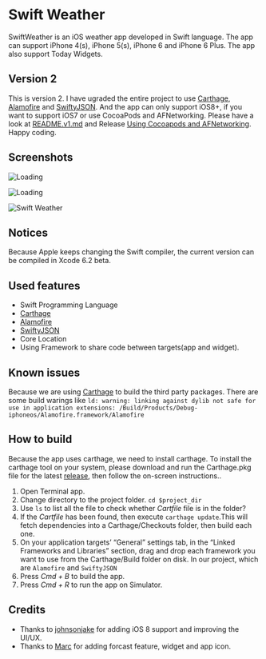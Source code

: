 Swift Weather
============

SwiftWeather is an iOS weather app developed in Swift language. The app can support iPhone 4(s), iPhone 5(s), iPhone 6 and iPhone 6 Plus. The app also support Today Widgets.


## Version 2
This is version 2. I have ugraded the entire project to use [Carthage](https://github.com/Carthage/Carthage), [Alamofire](https://github.com/Alamofire/Alamofire) and [SwiftyJSON](https://github.com/SwiftyJSON/SwiftyJSON). And the app can only support iOS8+, if you want to support iOS7 or use CocoaPods and AFNetworking. Please have a look at [README.v1.md](https://github.com/JakeLin/SwiftWeather/blob/master/README.v1.md) and Release [Using Cocoapods and AFNetworking](https://github.com/JakeLin/SwiftWeather/releases/tag/V1). Happy coding.

## Screenshots
![Loading](https://raw.githubusercontent.com/JakeLin/SwiftWeather/master/screenshots/loading-33.png)

![Loading](https://raw.githubusercontent.com/JakeLin/SwiftWeather/master/screenshots/6-Today-smallsize.png)

![Swift Weather](https://raw.githubusercontent.com/JakeLin/SwiftWeather/master/screenshots/6-smallsize.png)

## Notices
Because Apple keeps changing the Swift compiler, the current version can be compiled in Xcode 6.2 beta. 
 
## Used features
* Swift Programming Language
* [Carthage](https://github.com/Carthage/Carthage)
* [Alamofire](https://github.com/Alamofire/Alamofire)
* [SwiftyJSON](https://github.com/SwiftyJSON/SwiftyJSON)
* Core Location
* Using Framework to share code between targets(app and widget).


## Known issues
Because we are using [Carthage](https://github.com/Carthage/Carthage) to build the third party packages. There are some build warings like `ld: warning: linking against dylib not safe for use in application extensions: /Build/Products/Debug-iphoneos/Alamofire.framework/Alamofire`

## How to build
Because the app uses carthage, we need to install carthage. To install the carthage tool on your system, please download and run the Carthage.pkg file for the latest [release](https://github.com/Carthage/Carthage/releases), then follow the on-screen instructions..

1. Open Terminal app.
2. Change directory to the project folder. `cd $project_dir`
3. Use `ls` to list all the file to check whether *Cartfile* file is in the folder? 
4. If the *Cartfile* has been found, then execute `carthage update`.This will fetch dependencies into a Carthage/Checkouts folder, then build each one.
5. On your application targets’ “General” settings tab, in the “Linked Frameworks and Libraries” section, drag and drop each framework you want to use from the Carthage/Build folder on disk. In our project, which are `Alamofire` and `SwiftyJSON`
7. Press *Cmd + B* to build the app.
8. Press *Cmd + R* to run the app on Simulator.

## Credits
* Thanks to [johnsonjake](https://github.com/johnsonjake) for adding iOS 8 support and improving the UI/UX.
* Thanks to [Marc](https://github.com/gizmou) for adding forcast feature, widget and app icon.
